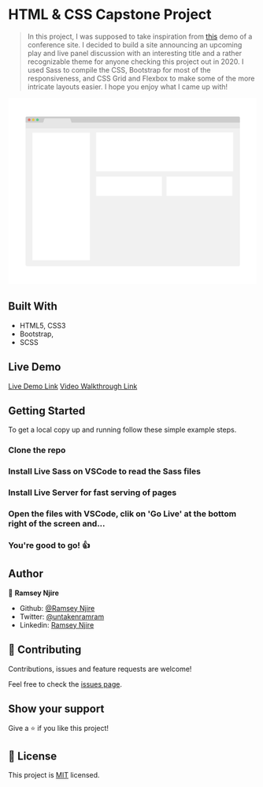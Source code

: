 # HTML & CSS Capstone Project

> In this project, I was supposed to take inspiration from [this](https://www.behance.net/gallery/29845175/CC-Global-Summit-2015) demo of a conference site. I decided to build a site announcing an upcoming play and live panel discussion with an interesting title and a rather recognizable theme for anyone checking this project out in 2020. I used Sass to compile the CSS, Bootstrap for most of the responsiveness, and CSS Grid and Flexbox to make some of the more intricate layouts easier. I hope you enjoy what I came up with!

![screenshot](./app_screenshot.png)

## Built With

- HTML5, CSS3
- Bootstrap,
- SCSS

## Live Demo

[Live Demo Link](https://heartsofartconference.netlify.app/)
[Video Walkthrough Link](https://www.loom.com/share/4610d7abae904822b9638110e378aad2)


## Getting Started



To get a local copy up and running follow these simple example steps.

### Clone the repo

### Install Live Sass on VSCode to read the Sass files

### Install Live Server for fast serving of pages

### Open the files with VSCode, clik on 'Go Live' at the bottom right of the screen and...

### You're good to go! :+1:



## Author

👤 **Ramsey Njire**

- Github: [@Ramsey Njire](https://github.com/RamseyNjire/)
- Twitter: [@untakenramram](https://twitter.com/untakenramram)
- Linkedin: [Ramsey Njire](https://www.linkedin.com/in/ramsey-njire-51984931/)

## 🤝 Contributing

Contributions, issues and feature requests are welcome!

Feel free to check the [issues page](https://github.com/RamseyNjire/HTML-CSS-Capstone-Project/issues).

## Show your support

Give a ⭐️ if you like this project!

## 📝 License

This project is [MIT](https://opensource.org/licenses/MIT) licensed.

